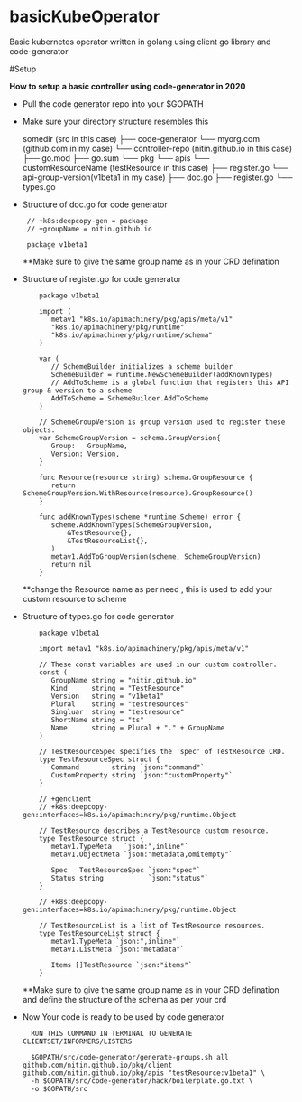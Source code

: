 # basicKubeOperator
Basic kubernetes operator written in golang using client go library and code-generator

#Setup 

**How to setup a basic controller using code-generator in 2020**
   
   - Pull the code generator repo into your $GOPATH
   - Make sure your directory structure resembles this
          
                 
       somedir (src in this case)
       ├── code-generator
       └── myorg.com (github.com in my case)
           └── controller-repo (nitin.github.io in this case) 
               ├── go.mod
               ├── go.sum
               └── pkg
                   └── apis
                       └── customResourceName (testResource in this case)
                           ├── register.go
                           └── api-group-version(v1beta1 in my case)
                               ├── doc.go
                               ├── register.go
                               └── types.go
                               
  
   - Structure of doc.go for code generator
       
          // +k8s:deepcopy-gen = package
          // +groupName = nitin.github.io
          
          package v1beta1
        **Make sure to give the same group name as in your CRD defination
    
   - Structure of register.go for code generator 
           
             package v1beta1
             
             import (
             	metav1 "k8s.io/apimachinery/pkg/apis/meta/v1"
             	"k8s.io/apimachinery/pkg/runtime"
             	"k8s.io/apimachinery/pkg/runtime/schema"
             )
             
             var (
             	// SchemeBuilder initializes a scheme builder
             	SchemeBuilder = runtime.NewSchemeBuilder(addKnownTypes)
             	// AddToScheme is a global function that registers this API group & version to a scheme
             	AddToScheme = SchemeBuilder.AddToScheme
             )
             
             // SchemeGroupVersion is group version used to register these objects.
             var SchemeGroupVersion = schema.GroupVersion{
             	Group:   GroupName,
             	Version: Version,
             }
             
             func Resource(resource string) schema.GroupResource {
             	return SchemeGroupVersion.WithResource(resource).GroupResource()
             }
             
             func addKnownTypes(scheme *runtime.Scheme) error {
             	scheme.AddKnownTypes(SchemeGroupVersion,
             		&TestResource{},
             		&TestResourceList{},
             	)
             	metav1.AddToGroupVersion(scheme, SchemeGroupVersion)
             	return nil
             } 
     
      **change the Resource name as per need , this is used to add your custom resource to scheme
      
   - Structure of types.go for code generator
          
             package v1beta1
             
             import metav1 "k8s.io/apimachinery/pkg/apis/meta/v1"
             
             // These const variables are used in our custom controller.
             const (
             	GroupName string = "nitin.github.io"
             	Kind      string = "TestResource"
             	Version   string = "v1beta1"
             	Plural    string = "testresources"
             	Singluar  string = "testresource"
             	ShortName string = "ts"
             	Name      string = Plural + "." + GroupName
             )
             
             // TestResourceSpec specifies the 'spec' of TestResource CRD.
             type TestResourceSpec struct {
             	Command        string `json:"command"`
             	CustomProperty string `json:"customProperty"`
             }
             
             // +genclient
             // +k8s:deepcopy-gen:interfaces=k8s.io/apimachinery/pkg/runtime.Object
             
             // TestResource describes a TestResource custom resource.
             type TestResource struct {
             	metav1.TypeMeta   `json:",inline"`
             	metav1.ObjectMeta `json:"metadata,omitempty"`
             
             	Spec   TestResourceSpec `json:"spec"`
             	Status string           `json:"status"`
             }
             
             // +k8s:deepcopy-gen:interfaces=k8s.io/apimachinery/pkg/runtime.Object
             
             // TestResourceList is a list of TestResource resources.
             type TestResourceList struct {
             	metav1.TypeMeta `json:",inline"`
             	metav1.ListMeta `json:"metadata"`
             
             	Items []TestResource `json:"items"`
             }
        **Make sure to give the same group name as in your CRD defination and define the structure of the schema as per your crd
   
   - Now Your code is ready to be used by code generator
      
           RUN THIS COMMAND IN TERMINAL TO GENERATE CLIENTSET/INFORMERS/LISTERS
           
           $GOPATH/src/code-generator/generate-groups.sh all github.com/nitin.github.io/pkg/client github.com/nitin.github.io/pkg/apis "testResource:v1beta1" \
           -h $GOPATH/src/code-generator/hack/boilerplate.go.txt \
           -o $GOPATH/src